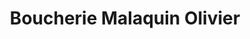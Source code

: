 ---
title: "Boucherie Malaquin Olivier"
url: /le-cateau-cambresis/boucherie-malaquin-olivier/
shop: Metzgerei
---
